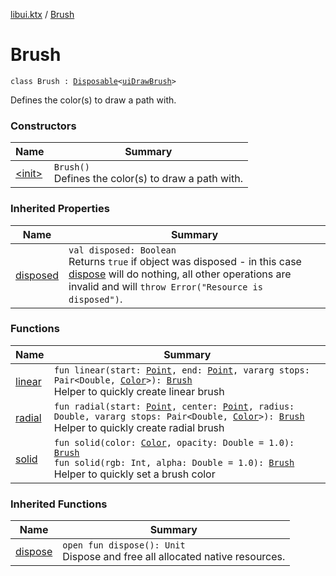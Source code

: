 [libui.ktx](../index.md) / [Brush](./index.md)

# Brush

`class Brush : `[`Disposable`](../-disposable/index.md)`<`[`uiDrawBrush`](../../libui/ui-draw-brush/index.md)`>`

Defines the color(s) to draw a path with.

### Constructors

| Name | Summary |
|---|---|
| [&lt;init&gt;](-init-.md) | `Brush()`<br>Defines the color(s) to draw a path with. |

### Inherited Properties

| Name | Summary |
|---|---|
| [disposed](../-disposable/disposed.md) | `val disposed: Boolean`<br>Returns `true` if object was disposed - in this case [dispose](../-disposable/dispose.md) will do nothing, all other operations are invalid and will `throw Error("Resource is disposed")`. |

### Functions

| Name | Summary |
|---|---|
| [linear](linear.md) | `fun linear(start: `[`Point`](../-point/index.md)`, end: `[`Point`](../-point/index.md)`, vararg stops: Pair<Double, `[`Color`](../-color/index.md)`>): `[`Brush`](./index.md)<br>Helper to quickly create linear brush |
| [radial](radial.md) | `fun radial(start: `[`Point`](../-point/index.md)`, center: `[`Point`](../-point/index.md)`, radius: Double, vararg stops: Pair<Double, `[`Color`](../-color/index.md)`>): `[`Brush`](./index.md)<br>Helper to quickly create radial brush |
| [solid](solid.md) | `fun solid(color: `[`Color`](../-color/index.md)`, opacity: Double = 1.0): `[`Brush`](./index.md)<br>`fun solid(rgb: Int, alpha: Double = 1.0): `[`Brush`](./index.md)<br>Helper to quickly set a brush color |

### Inherited Functions

| Name | Summary |
|---|---|
| [dispose](../-disposable/dispose.md) | `open fun dispose(): Unit`<br>Dispose and free all allocated native resources. |
